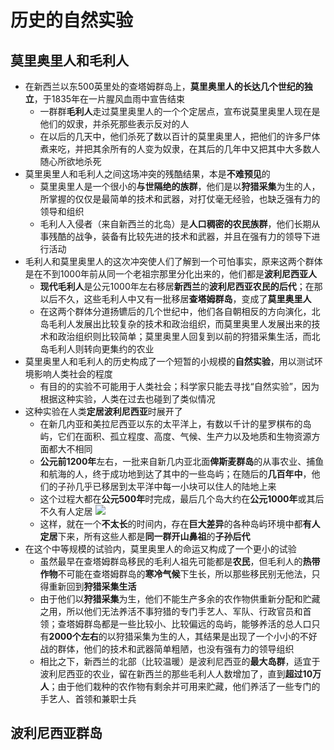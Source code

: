 # 历史的自然实验
## 莫里奥里人和毛利人
* 在新西兰以东500英里处的查塔姆群岛上，**莫里奥里人的长达几个世纪的独立**，于1835年在一片腥风血雨中宣告结束
  * 一群群**毛利人**走过莫里奥里人的一个个定居点，宣布说莫里奥里人现在是他们的奴隶，并杀死那些表示反对的人
  * 在以后的几天中，他们杀死了数以百计的莫里奥里人，把他们的许多尸体煮来吃，并把其余所有的人变为奴隶，在其后的几年中又把其中大多数人随心所欲地杀死
* 莫里奥里人和毛利人之间这场冲突的残酷结果，本是**不难预见**的
  * 莫里奥里人是一个很小的**与世隔绝的族群**，他们是以**狩猎采集**为生的人，所掌握的仅仅是最简单的技术和武器，对打仗毫无经验，也缺乏强有力的领导和组织
  * 毛利人入侵者（来自新西兰的北岛）是**人口稠密的农民族群**，他们长期从事残酷的战争，装备有比较先进的技术和武器，并且在强有力的领导下进行活动
* 毛利人和莫里奥里人的这次冲突使人们了解到一个可怕事实，原来这两个群体是在不到1000年前从同一个老祖宗那里分化出来的，他们都是**波利尼西亚人**
  * **现代毛利人**是公元1000年左右移居**新西兰**的**波利尼西亚农民的后代**；在那以后不久，这些毛利人中又有一批移居**查塔姆群岛**，变成了**莫里奥里人**
  * 在这两个群体分道扬镳后的几个世纪中，他们各自朝相反的方向演化，北岛毛利人发展出比较复杂的技术和政治组织，而莫里奥里人发展出来的技术和政治组织则比较简单；莫里奥里人回复到以前的狩猎采集生活，而北岛毛利人则转向更集约的农业
* 莫里奥里人和毛利人的历史构成了一个短暂的小规模的**自然实验**，用以测试环境影响人类社会的程度
  * 有目的的实验不可能用于人类社会；科学家只能去寻找“自然实验”，因为根据这种实验，人类在过去也碰到了类似情况 
* 这种实验在人类**定居波利尼西亚**时展开了
  * 在新几内亚和美拉尼西亚以东的太平洋上，有数以千计的星罗棋布的岛屿，它们在面积、孤立程度、高度、气候、生产力以及地质和生物资源方面都大不相同
  * **公元前1200年**左右，一批来自新几内亚北面**俾斯麦群岛**的从事农业、捕鱼和航海的人，终于成功地到达了其中的一些岛屿；在随后的**几百年中**，他们的子孙几乎已移居到太平洋中每一小块可以住人的陆地上来
  * 这个过程大都在**公元500年**时完成，最后几个岛大约在**公元1000年**或其后不久有人定居
![](images/波利尼西亚群岛.jpg)
  * 这样，就在一个**不太长**的时间内，存在**巨大差异**的各种岛屿环境中都**有人定居**下来，所有这些人都是**同一群开山鼻祖**的**子孙后代**
* 在这个中等规模的试验内，莫里奥里人的命运又构成了一个更小的试验
  * 虽然最早在查塔姆群岛移民的毛利人祖先可能都是**农民**，但毛利人的**热带作物**不可能在查塔姆群岛的**寒冷气候**下生长，所以那些移民别无他法，只得重新回到**狩猎采集生活**
  * 由于他们以**狩猎采集**为生，他们不能生产多余的农作物供重新分配和贮藏之用，所以他们无法养活不事狩猎的专门手艺人、军队、行政官员和首领；查塔姆群岛都是一些比较小、比较偏远的岛屿，能够养活的总人口只有**2000个左右**的以狩猎采集为生的人，其结果是出现了一个小小的不好战的群体，他们的技术和武器简单粗陋，也没有强有力的领导组织
  * 相比之下，新西兰的北部（比较温暖）是波利尼西亚的**最大岛群**，适宜于波利尼西亚的农业，留在新西兰的那些毛利人人数增加了，直到**超过10万人**；由于他们栽种的农作物有剩余并可用来贮藏，他们养活了一些专门的手艺人、首领和兼职士兵
## 波利尼西亚群岛

